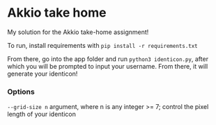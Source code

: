 # Akkio take home
My solution for the Akkio take-home assignment!

To run, install requirements with `pip install -r requirements.txt`

From there, go into the app folder and run `python3 identicon.py`, after which you will be prompted to input your username. From there, it will generate your identicon!

### Options
`--grid-size n` argument, where n is any integer >= 7; control the pixel length of your identicon

